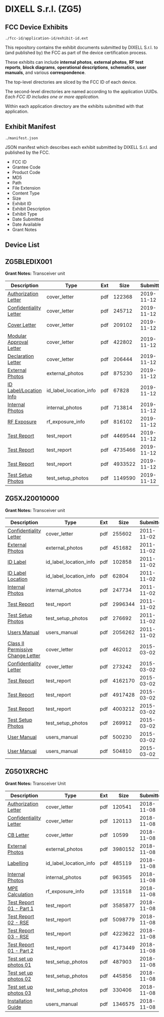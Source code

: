 # DIXELL S.r.l. (ZG5)
## FCC Device Exhibits

```
./fcc-id/application-id/exhibit-id.ext
```

This repository contains the exhibit documents submitted by DIXELL S.r.l. to (and published by) the FCC as part of the device certification process.

These exhibits can include **internal photos**, **external photos**, **RF test reports**, **block diagrams**, **operational descriptions**, **schematics**, **user manuals**, and various **correspondence**.

The top-level directories are sliced by the FCC ID of each device.

The second-level directories are named according to the application UUIDs. *Each FCC ID includes one or more application.*

Within each application directory are the exhibits submitted with that application. 

## Exhibit Manifest

```
./manifest.json
```

JSON manifest which describes each exhibit submitted by DIXELL S.r.l. and published by the FCC.

- FCC ID
- Grantee Code
- Product Code
- MD5
- Path
- File Extension
- Content Type
- Size
- Exhibit ID
- Exhibit Description
- Exhibit Type
- Date Submitted
- Date Available
- Grant Notes

## Device List
## ZG5BLEDIX001
**Grant Notes:** Transceiver unit

| Description | Type | Ext | Size | Submitted | Available |
| ----------- | ---- | --- | ---- | --------- | --------- |
| [Authorization Letter](ZG5BLEDIX001/6fbcc836d271c2bc309c4467fef253bd/4513089.pdf) | cover_letter | pdf | 122368 | 2019-11-12 | 2019-11-12 |
| [Confidentiality Letter](ZG5BLEDIX001/6fbcc836d271c2bc309c4467fef253bd/4513090.pdf) | cover_letter | pdf | 245712 | 2019-11-12 | 2019-11-12 |
| [Cover Letter](ZG5BLEDIX001/6fbcc836d271c2bc309c4467fef253bd/4513092.pdf) | cover_letter | pdf | 209102 | 2019-11-12 | 2019-11-12 |
| [Modular Approval Letter](ZG5BLEDIX001/6fbcc836d271c2bc309c4467fef253bd/4513094.pdf) | cover_letter | pdf | 422802 | 2019-11-12 | 2019-11-12 |
| [Declaration Letter](ZG5BLEDIX001/6fbcc836d271c2bc309c4467fef253bd/4513095.pdf) | cover_letter | pdf | 206444 | 2019-11-12 | 2019-11-12 |
| [External Photos](ZG5BLEDIX001/6fbcc836d271c2bc309c4467fef253bd/4513091.pdf) | external_photos | pdf | 875230 | 2019-11-12 | 2019-11-12 |
| [ID Label/Location Info](ZG5BLEDIX001/6fbcc836d271c2bc309c4467fef253bd/4513102.pdf) | id_label_location_info | pdf | 67828 | 2019-11-12 | 2019-11-12 |
| [Internal Photos](ZG5BLEDIX001/6fbcc836d271c2bc309c4467fef253bd/4513093.pdf) | internal_photos | pdf | 713814 | 2019-11-12 | 2019-11-12 |
| [RF Exposure](ZG5BLEDIX001/6fbcc836d271c2bc309c4467fef253bd/4513101.pdf) | rf_exposure_info | pdf | 816102 | 2019-11-12 | 2019-11-12 |
| [Test Report](ZG5BLEDIX001/6fbcc836d271c2bc309c4467fef253bd/4513096.pdf) | test_report | pdf | 4469544 | 2019-11-12 | 2019-11-12 |
| [Test Report](ZG5BLEDIX001/6fbcc836d271c2bc309c4467fef253bd/4513099.pdf) | test_report | pdf | 4735466 | 2019-11-12 | 2019-11-12 |
| [Test Report](ZG5BLEDIX001/6fbcc836d271c2bc309c4467fef253bd/4513100.pdf) | test_report | pdf | 4933522 | 2019-11-12 | 2019-11-12 |
| [Test Setup Photos](ZG5BLEDIX001/6fbcc836d271c2bc309c4467fef253bd/4513103.pdf) | test_setup_photos | pdf | 1149590 | 2019-11-12 | 2019-11-12 |
## ZG5XJ20010000
**Grant Notes:** Transceiver unit

| Description | Type | Ext | Size | Submitted | Available |
| ----------- | ---- | --- | ---- | --------- | --------- |
| [Confidentiality Letter](ZG5XJ20010000/39b504813d4841ad628584a8fd633942/1572061.pdf) | cover_letter | pdf | 255602 | 2011-11-02 | 2011-11-02 |
| [External Photos](ZG5XJ20010000/39b504813d4841ad628584a8fd633942/1572063.pdf) | external_photos | pdf | 451682 | 2011-11-02 | 2011-11-02 |
| [ID Label](ZG5XJ20010000/39b504813d4841ad628584a8fd633942/1572062.pdf) | id_label_location_info | pdf | 102858 | 2011-11-02 | 2011-11-02 |
| [ID Label Location](ZG5XJ20010000/39b504813d4841ad628584a8fd633942/1572065.pdf) | id_label_location_info | pdf | 62804 | 2011-11-02 | 2011-11-02 |
| [Internal Photos](ZG5XJ20010000/39b504813d4841ad628584a8fd633942/1572064.pdf) | internal_photos | pdf | 247734 | 2011-11-02 | 2011-11-02 |
| [Test Report](ZG5XJ20010000/39b504813d4841ad628584a8fd633942/1572066.pdf) | test_report | pdf | 2996344 | 2011-11-02 | 2011-11-02 |
| [Test Setup Photos](ZG5XJ20010000/39b504813d4841ad628584a8fd633942/1572067.pdf) | test_setup_photos | pdf | 276692 | 2011-11-02 | 2011-11-02 |
| [Users Manual](ZG5XJ20010000/39b504813d4841ad628584a8fd633942/1572060.pdf) | users_manual | pdf | 2056262 | 2011-11-02 | 2011-11-02 |
| [Class II Permissive Change Letter](ZG5XJ20010000/d7f5d9fefaa6c3fdfa161976b061d55c/2543749.pdf) | cover_letter | pdf | 462012 | 2015-03-02 | 2015-03-02 |
| [Confidentiality Letter](ZG5XJ20010000/d7f5d9fefaa6c3fdfa161976b061d55c/2543750.pdf) | cover_letter | pdf | 273242 | 2015-03-02 | 2015-03-02 |
| [Test Report](ZG5XJ20010000/d7f5d9fefaa6c3fdfa161976b061d55c/2543751.pdf) | test_report | pdf | 4162170 | 2015-03-02 | 2015-03-02 |
| [Test Report](ZG5XJ20010000/d7f5d9fefaa6c3fdfa161976b061d55c/2543752.pdf) | test_report | pdf | 4917428 | 2015-03-02 | 2015-03-02 |
| [Test Report](ZG5XJ20010000/d7f5d9fefaa6c3fdfa161976b061d55c/2543753.pdf) | test_report | pdf | 4003212 | 2015-03-02 | 2015-03-02 |
| [Test Setup Photos](ZG5XJ20010000/d7f5d9fefaa6c3fdfa161976b061d55c/2543754.pdf) | test_setup_photos | pdf | 269912 | 2015-03-02 | 2015-03-02 |
| [User Manual](ZG5XJ20010000/d7f5d9fefaa6c3fdfa161976b061d55c/2543747.pdf) | users_manual | pdf | 500230 | 2015-03-02 | 2015-03-02 |
| [User Manual](ZG5XJ20010000/d7f5d9fefaa6c3fdfa161976b061d55c/2543748.pdf) | users_manual | pdf | 504810 | 2015-03-02 | 2015-03-02 |
## ZG501XRCHC
**Grant Notes:** Transceiver Unit

| Description | Type | Ext | Size | Submitted | Available |
| ----------- | ---- | --- | ---- | --------- | --------- |
| [Authorization Letter](ZG501XRCHC/ee1490b4173f01149859ad10f437bbe7/4064450.pdf) | cover_letter | pdf | 120541 | 2018-11-08 | 2018-11-08 |
| [Confidentiality Letter](ZG501XRCHC/ee1490b4173f01149859ad10f437bbe7/4064451.pdf) | cover_letter | pdf | 120113 | 2018-11-08 | 2018-11-08 |
| [CB Letter](ZG501XRCHC/ee1490b4173f01149859ad10f437bbe7/4064452.pdf) | cover_letter | pdf | 10599 | 2018-11-08 | 2018-11-08 |
| [External Photos](ZG501XRCHC/ee1490b4173f01149859ad10f437bbe7/4064453.pdf) | external_photos | pdf | 3980152 | 2018-11-08 | 2018-11-08 |
| [Labelling](ZG501XRCHC/ee1490b4173f01149859ad10f437bbe7/4064455.pdf) | id_label_location_info | pdf | 485119 | 2018-11-08 | 2018-11-08 |
| [Internal Photos](ZG501XRCHC/ee1490b4173f01149859ad10f437bbe7/4064454.pdf) | internal_photos | pdf | 963565 | 2018-11-08 | 2018-11-08 |
| [MPE Calculation](ZG501XRCHC/ee1490b4173f01149859ad10f437bbe7/4064457.pdf) | rf_exposure_info | pdf | 131518 | 2018-11-08 | 2018-11-08 |
| [Test Report 01 - Part 1](ZG501XRCHC/ee1490b4173f01149859ad10f437bbe7/4064462.pdf) | test_report | pdf | 3585877 | 2018-11-08 | 2018-11-08 |
| [Test Report 02 - RSE](ZG501XRCHC/ee1490b4173f01149859ad10f437bbe7/4064464.pdf) | test_report | pdf | 5098779 | 2018-11-08 | 2018-11-08 |
| [Test Report 03 - RSE](ZG501XRCHC/ee1490b4173f01149859ad10f437bbe7/4064465.pdf) | test_report | pdf | 4223622 | 2018-11-08 | 2018-11-08 |
| [Test Report 01 - Part 2](ZG501XRCHC/ee1490b4173f01149859ad10f437bbe7/4064470.pdf) | test_report | pdf | 4173449 | 2018-11-08 | 2018-11-08 |
| [Test set up photos 01](ZG501XRCHC/ee1490b4173f01149859ad10f437bbe7/4064466.pdf) | test_setup_photos | pdf | 487903 | 2018-11-08 | 2018-11-08 |
| [Test set up photos 02](ZG501XRCHC/ee1490b4173f01149859ad10f437bbe7/4064467.pdf) | test_setup_photos | pdf | 445856 | 2018-11-08 | 2018-11-08 |
| [Test set up photos 03](ZG501XRCHC/ee1490b4173f01149859ad10f437bbe7/4064468.pdf) | test_setup_photos | pdf | 330406 | 2018-11-08 | 2018-11-08 |
| [Installation Guide](ZG501XRCHC/ee1490b4173f01149859ad10f437bbe7/4064469.pdf) | users_manual | pdf | 1346575 | 2018-11-08 | 2018-11-08 |
